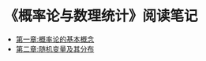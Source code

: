 
# 《概率论与数理统计》阅读笔记

* [第一章:概率论的基本概念](/概率论与数理统计/第一章:概率论的基本概念.md)
* [第二章:随机变量及其分布](/概率论与数理统计/第二章:随机变量及其分布.md)
